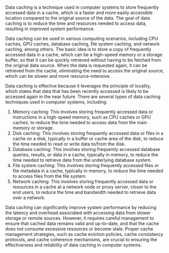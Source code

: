 Data caching is a technique used in computer systems to store frequently accessed data in a cache, which is a faster and more easily accessible location compared to the original source of the data. The goal of data caching is to reduce the time and resources needed to access data, resulting in improved system performance.

Data caching can be used in various computing scenarios, including CPU caches, GPU caches, database caching, file system caching, and network caching, among others. The basic idea is to store a copy of frequently accessed data in a cache, which can be a high-speed memory or a storage buffer, so that it can be quickly retrieved without having to be fetched from the original data source. When the data is requested again, it can be retrieved from the cache, eliminating the need to access the original source, which can be slower and more resource-intensive.

Data caching is effective because it leverages the principle of locality, which states that data that has been recently accessed is likely to be accessed again in the near future. There are several types of data caching techniques used in computer systems, including:

1. Memory caching: This involves storing frequently accessed data or instructions in a high-speed memory, such as CPU caches or GPU caches, to reduce the time needed to access data from the main memory or storage.
2. Disk caching: This involves storing frequently accessed data or files in a cache on a disk, typically in a buffer or cache area of the disk, to reduce the time needed to read or write data to/from the disk.
3. Database caching: This involves storing frequently accessed database queries, results, or data in a cache, typically in memory, to reduce the time needed to retrieve data from the underlying database system.
4. File system caching: This involves storing frequently accessed files or file metadata in a cache, typically in memory, to reduce the time needed to access files from the file system.
5. Network caching: This involves storing frequently accessed data or resources in a cache at a network node or proxy server, closer to the end users, to reduce the time and bandwidth needed to retrieve data over a network.

Data caching can significantly improve system performance by reducing the latency and overhead associated with accessing data from slower storage or remote sources. However, it requires careful management to ensure that cached data remains valid and up-to-date, and that the cache does not consume excessive resources or become stale. Proper cache management strategies, such as cache eviction policies, cache consistency protocols, and cache coherence mechanisms, are crucial to ensuring the effectiveness and reliability of data caching in computer systems.